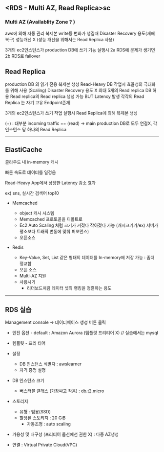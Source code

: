 ## <RDS - Multi AZ, Read Replica>sc

### Multi AZ (Availablity Zone ? )

aws에 의해 자동 관리
복제본
write등 변화가 생길때
Disaster Recovery 용도(재해 복구)
성능개선 X (성능 개선을 위해서는 Read Replica 사용)

3개의 ec2인스턴스가 production DB에 쓰기 기능 실행시 2a RDS에 문제가 생기면 2b RDS로 failover









## Read Replica

production DB 의 읽기 전용 복제본 생성
Read-Heavy DB 작업시 효율성의 극대화를 위해 사용 (Scaling)
Disaster Recovery 용도 X
최대 5개의 Read replica DB 허용
Read replica의 Read replica 생성 가능 BUT Latency 발생
각각의 Read Replica 는 자기 고유 Endpoint존재

3개의 ec2인스턴스가 쓰기 작업 실행시 Read Replica에 의해 복제본 생성

(+) : 대부분 incoming traffic == (read) -> main production DB로 모두 연결X, 각 인스턴스 당 하나의 Read Replica





--------------

## ElastiCache

클라우드 내 in-memory 캐시

빠른 속도로 데이터를 일겅옴

Read-Heavy App에서 상당한 Latency 감소 효과

ex) sns, 실시간 검색어 top10





- Memcached
  - object 캐시 시스템
  - Memcached 프로토콜을 디폴트로
  - Ec2 Auto Scaling 처럼 크기가 커졌다 작아졌다 가능 (캐시크기가/ex) 서버가 평소보다 트래픽 변동에 맞춰 퍼포먼스)
  - 오픈소스





- Redis
  - Key-Value, Set, List 같은 형태의 데이터를 In-memory에 저장 가능 : 좀더 정교함
  - 오픈 소스
  - Multi-AZ 지원
  - 사용시기
    - 리더보드처럼 데이터 셋의 랭킹을 정렬하는 용도



---

## RDS 실습

Management console -> 데이터베이스 생성 버튼 클릭



- 엔진 옵션 - default : Amazon Aurora (템플릿 프리티어 X) // 실습에서는 mysql

- 템플릿 - 프리 티어

- 설정
  - DB 인스턴스 식별자  : awslearner
  - 자격 증명 설정
- DB 인스턴스 크기
  - 버스터블 클래스 (가장싸고 작음) : db.t2.micro

- 스토리지
  - 유형 : 범용(SSD)
  - 할당된 스토리지 : 20 GiB
    - 자동조정 : auto scaling
- 가용성 및 내구성 (프리티어 옵션에선 권한 X) : 다중 AZ생성
- 연결 : Virtual Private Cloud(VPC)